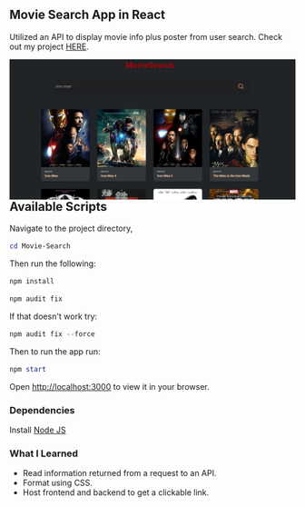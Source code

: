 ## Movie Search App in React

Utilized an API to display movie info plus poster from user search. Check out my project [HERE](https://movie-search-vercel.vercel.app/).

<img align="left" alt="Coding"  src="movie search screenshot.jpg" />


## Available Scripts

Navigate to the project directory,
```powershell
cd Movie-Search
```

Then run the following:

```powershell
npm install
```
```powershell
npm audit fix
```
If that doesn't work try:
```powershell
npm audit fix --force
```
Then to run the app run:
```powershell
npm start
```
Open [http://localhost:3000](http://localhost:3000) to view it in your browser.

### Dependencies
Install [Node JS](https://nodejs.org/en/download/)

### What I Learned
* Read information returned from a request to an API.
* Format using CSS.
* Host frontend and backend to get a clickable link.
